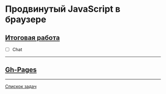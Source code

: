 # Продвинутый JavaScript в браузере

## [Итоговая работа]()

- [ ] Chat


--- 
## [Gh-Pages]()

---
[Спискок задач](https://github.com/TomSG03/ahs-homeworks-list)
